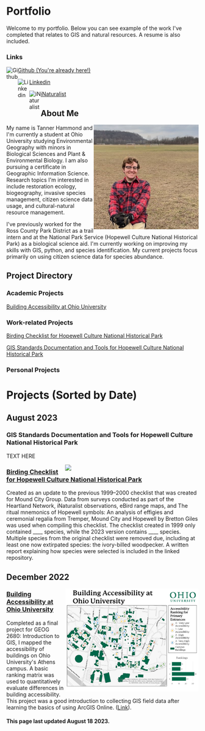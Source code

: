# Portfolio
Welcome to my portfolio. Below you can see example of the work I've completed that relates to GIS and natural resources. A resume is also included. 

### Links
<img align="left" src="https://upload.wikimedia.org/wikipedia/commons/thumb/c/c2/GitHub_Invertocat_Logo.svg/300px-GitHub_Invertocat_Logo.svg.png" alt="Github" width="30"/> [Github (You're already here!)](https://github.com/oxyppgyn/Portfolio/edit/main/README.md)

<img align="left" src="https://upload.wikimedia.org/wikipedia/commons/thumb/c/ca/LinkedIn_logo_initials.png/800px-LinkedIn_logo_initials.png" alt="Linkedin" width="30"/> [Linkedin](https://www.linkedin.com/in/tannerkhfyg/)  

<img align="left" src="https://upload.wikimedia.org/wikipedia/en/7/76/INaturalist_logo.png" alt="iNaturalist" width="30"/> [iNaturalist](https://www.inaturalist.org/people/5752149)

## About Me
<img align="right" src="https://github.com/oxyppgyn/Portfolio/blob/main/Images/Self.png" alt="Me :)" width="275"/>
My name is Tanner Hammond and I'm currently a student at Ohio University studying Environmental Geography with minors in Biological Sciences and Plant & Environmental Biology. I am also pursuing a certificate in Geographic Information Science. Research topics I'm interested in include restoration ecology, biogeography, invasive species management, citizen science data usage, and cultural-natural resource management. 

I've previously worked for the Ross County Park District as a trail intern and at the National Park Service (Hopewell Culture National Historical Park) as a biological science aid. I'm currently working on improving my skills with GIS, python, and species identification. My current projects focus primarily on using citizen science data for species abundance. 

## Project Directory
### Academic Projects
[Building Accessibility at Ohio University](https://github.com/oxyppgyn/Portfolio#building-accessibility-at-ohio-university)
### Work-related Projects
[Birding Checklist for Hopewell Culture National Historical Park](https://github.com/oxyppgyn/Portfolio#birding-checklist-for-hopewell-culture-national-historical-park)

[GIS Standards Documentation and Tools for Hopewell Culture National Historical Park](https://github.com/oxyppgyn/Portfolio#gis-standards-documentation-and-tools-for-hopewell-culture-national-historical-park)
### Personal Projects

# Projects (Sorted by Date)
## August 2023
### GIS Standards Documentation and Tools for Hopewell Culture National Historical Park
TEXT HERE

<img align="right" src="https://github.com/oxyppgyn/HOCU-Birding-List-2023-Update/blob/main/HOCU%20Birding%20Checklist-1.png?raw=true"  width="350"/>

### <a href="https://github.com/oxyppgyn/HOCU-Birding-List-2023-Update">Birding Checklist for Hopewell Culture National Historical Park</a>
Created as an update to the previous 1999–2000 checklist that was created for Mound City Group. Data from surveys conducted as part of the Heartland Network, iNaturalist observations, eBird range maps, and The ritual mnemonics of Hopewell symbols: An analysis of effigies and ceremonial regalia from Tremper, Mound City and Hopewell by Bretton Giles was used when compiling this checklist.
The checklist created in 1999 only contained ____ species, while the 2023 version contains ____ species. Multiple species from the original checklist were removed due, including at least one now extirpated species: the ivory-billed woodpecker. A written report explaining how species were selected is included in the linked repository. 

## December 2022

<img align="right" src="https://github.com/oxyppgyn/Building-Accessibility-OU/blob/main/Building%20Accessibility%20at%20Ohio%20University.jpg?raw=true"  width="350"/>

### <a href="https://github.com/oxyppgyn/Building-Accessibility-OU">Building Accessibility at Ohio University</a>
Completed as a final project for GEOG 2680: Introduction to GIS, I mapped the accessibility of buildings on Ohio University's Athens campus. A basic ranking matrix was used to quantitatively evaluate differences in building accessibility. This project was a good introduction to collecting GIS field data after learning the basics of using ArcGIS Online. (<a href="https://github.com/oxyppgyn/Building-Accessibility-OU">Link</a>).

#### This page last updated August 18 2023.
